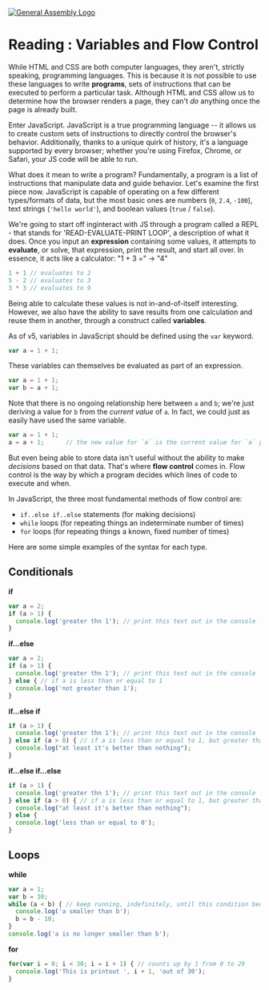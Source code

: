 [![General Assembly Logo](https://camo.githubusercontent.com/1a91b05b8f4d44b5bbfb83abac2b0996d8e26c92/687474703a2f2f692e696d6775722e636f6d2f6b6538555354712e706e67)](https://generalassemb.ly/)

# Reading : Variables and Flow Control

While HTML and CSS are both computer languages, they aren't, strictly speaking,
programming languages. This is because it is not possible to use these languages
to write **programs**, sets of instructions that can be executed to perform a
particular task. Although HTML and CSS allow us to determine how the browser
renders a page, they can't _do_ anything once the page is already built.

Enter JavaScript. JavaScript is a true programming language -- it allows us to
create custom sets of instructions to directly control the browser's behavior.
Additionally, thanks to a unique quirk of history, it's a language supported by
every browser; whether you're using Firefox, Chrome, or Safari,
your JS code will be able to run.

What does it mean to write a program?
Fundamentally, a program is a list of instructions that manipulate data and
guide behavior. Let's examine the first piece now. JavaScript is capable of
operating on a few different types/formats of data, but the most basic ones
are numbers (`0`, `2.4`, `-100`), text strings (`'hello world'`), and
boolean values (`true` / `false`).

We're going to start off inginteract with JS through a program called a REPL -
that stands for 'READ-EVALUATE-PRINT LOOP', a description of what it does.
Once you input an **expression** containing some values, it attempts to
**evaluate**, or solve, that expression, print the result, and start all over.
In essence, it acts like a calculator: "1 + 3 =" -> "4"

```js
1 + 1 // evaluates to 2
5 - 2 // evaluates to 3
3 * 3 // evaluates to 9
```

Being able to calculate these values is not in-and-of-itself interesting.
However, we also have the ability to save results from one calculation and
reuse them in another, through a construct called **variables**.

As of v5, variables in JavaScript should be defined using the `var` keyword.

```js
var a = 1 + 1;
```

These variables can themselves be evaluated as part of an expression.

```js
var a = 1 + 1;
var b = a + 1;
```

Note that there is no ongoing relationship here between `a` and `b`;
we're just deriving a value for `b` from the _current value_ of `a`.
In fact, we could just as easily have used the same variable.

```js
var a = 1 + 1;
a = a + 1;      // the new value for `a` is the current value for `a` plus one
```

But even being able to store data isn't useful without the ability
to make _decisions_ based on that data. That's where **flow control** comes in.
Flow control is the way by which a program decides which lines of code to
execute and when.

In JavaScript, the three most fundamental methods of flow control are:

-   `if..else if..else` statements (for making decisions)
-   `while` loops (for repeating things an indeterminate number of times)
-   `for` loops (for repeating things a known, fixed number of times)

Here are some simple examples of the syntax for each type.

## Conditionals

**if**

```js
var a = 2;
if (a > 1) {
  console.log('greater thn 1'); // print this text out in the console
}
```

**if...else**

```js
var a = 2;
if (a > 1) {
  console.log('greater thn 1'); // print this text out in the console
} else { // if a is less than or equal to 1
  console.log('not greater than 1');
}
```

**if...else if**

```js
if (a > 1) {
  console.log('greater thn 1'); // print this text out in the console
} else if (a > 0) { // if a is less than or equal to 1, but greater than zero
  console.log("at least it's better than nothing");
}
```

**if...else if...else**

```js
if (a > 1) {
  console.log('greater thn 1'); // print this text out in the console
} else if (a > 0) { // if a is less than or equal to 1, but greater than zero
  console.log("at least it's better than nothing");
} else {
  console.log('less than or equal to 0');
}
```

## Loops

**while**

```js
var a = 1;
var b = 30;
while (a < b) { // keep running, indefinitely, until this condition becomes true
  console.log('a smaller than b');
  b = b - 10;
}
console.log('a is no longer smaller than b');
```

**for**

```js
for(var i = 0; i < 30; i = i + 1) { // counts up by 1 from 0 to 29
  console.log('This is printout ', i + 1, 'out of 30');
}
```
